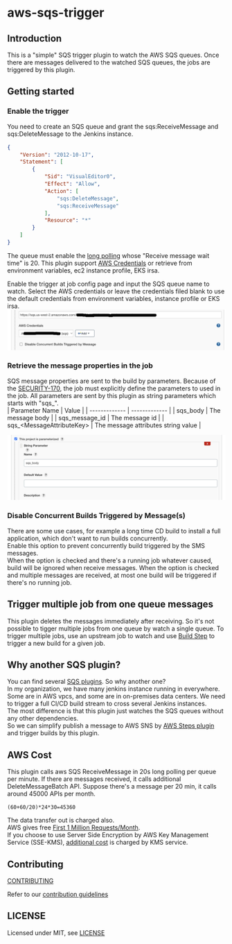 # aws-sqs-trigger

## Introduction

This is a "simple" SQS trigger plugin to watch the AWS SQS queues.
Once there are messages delivered to the watched SQS queues, the jobs are triggered by this plugin.  

## Getting started
### Enable the trigger
You need to create an SQS queue and grant the sqs:ReceiveMessage and sqs:DeleteMessage to the Jenkins instance.
```json
{
    "Version": "2012-10-17",
    "Statement": [
        {
            "Sid": "VisualEditor0",
            "Effect": "Allow",
            "Action": [
                "sqs:DeleteMessage",
                "sqs:ReceiveMessage"
            ],
            "Resource": "*"
        }
    ]
}
```

The queue must enable the [long polling](https://docs.aws.amazon.com/AWSSimpleQueueService/latest/SQSDeveloperGuide/sqs-short-and-long-polling.html#sqs-long-polling)
whose "Receive message wait time" is 20.
This plugin support [AWS Credentials](https://plugins.jenkins.io/aws-credentials/) 
or retrieve from environment variables, ec2 instance profile, EKS irsa.  

Enable the trigger at job config page and input the SQS queue name to watch.
Select the AWS credentials or leave the credentials filed blank to use the default credentials from environment variables, instance profile or EKS irsa.
![trigger](doc/trigger.png)


### Retrieve the message properties in the job
SQS message properties are sent to the build by parameters. Because of the [SECURITY-170](https://support.cloudbees.com/hc/en-us/articles/223718807-SECURITY-170-Advisory),
the job must explicitly define the parameters to used in the job. 
All parameters are sent by this plugin as string parameters which starts with "sqs_".    
| Parameter Name | Value  |
| ------------- | ------------- |
| sqs_body  | The message body  |
| sqs_message_id  | The message id  |
| sqs_\<MessageAttributeKey\>  | The message attributes string value |

![parameters](doc/parameters.png)
### Disable Concurrent Builds Triggered by Message(s)
There are some use cases, for example a long time CD build to install a full application,
which don't want to run builds concurrently.  
Enable this option to prevent concurrently build triggered by the SMS messages.  
When the option is checked and there's a running job whatever caused, build will be ignored when receive messages.
When the option is checked and multiple messages are received,
at most one build will be triggered if there's no running job.

## Trigger multiple job from one queue messages
This plugin deletes the messages immediately after receiving.
So it's not possible to tigger multiple jobs from one queue by watch a single queue.
To trigger multiple jobs, use an upstream job to watch and use [Build Step](https://www.jenkins.io/doc/pipeline/steps/pipeline-build-step/)
to trigger a new build for a given job.

## Why another SQS plugin?
You can find several [SQS plugins](https://plugins.jenkins.io/ui/search?query=sqs). So why another one?  
In my organization, we have many jenkins instance running in everywhere. Some are in AWS vpcs,
and some are in on-premises data centers. We need to trigger a full CI/CD build stream to cross several Jenkins instances.  
The most difference is that this plugin just watches the SQS queues without any other dependencies.  
So we can simplify publish a message to AWS SNS by [AWS Steps plugin](https://plugins.jenkins.io/pipeline-aws/)  and trigger builds by this plugin.

## AWS Cost
This plugin calls aws SQS ReceiveMessage in 20s long polling per queue per minute. If there are messages received,
it calls additional DeleteMessageBatch API. Suppose there's a message per 20 min, it calls around 45000 APIs per month.
```
(60+60/20)*24*30=45360
```
The data transfer out is charged also.  
AWS gives free [First 1 Million Requests/Month](https://aws.amazon.com/sqs/pricing/).  
If you choose to use Server Side Encryption by AWS Key Management Service (SSE-KMS),
[additional cost](https://docs.aws.amazon.com/AWSSimpleQueueService/latest/SQSDeveloperGuide/sqs-key-management.html#sqs-estimate-kms-usage-costs) is charged by KMS service.

## Contributing

[CONTRIBUTING](https://github.com/jenkinsci/.github/blob/master/CONTRIBUTING.md) 

Refer to our [contribution guidelines](https://github.com/jenkinsci/.github/blob/master/CONTRIBUTING.md)

## LICENSE

Licensed under MIT, see [LICENSE](LICENSE.md)

